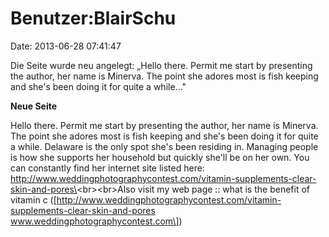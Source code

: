 Benutzer:BlairSchu
==================

Date: 2013-06-28 07:41:47

Die Seite wurde neu angelegt: „Hello there. Permit me start by
presenting the author, her name is Minerva. The point she adores most is
fish keeping and she\'s been doing it for quite a while..."

**Neue Seite**

<div>

Hello there. Permit me start by presenting the author, her name is
Minerva. The point she adores most is fish keeping and she\'s been doing
it for quite a while. Delaware is the only spot she\'s been residing in.
Managing people is how she supports her household but quickly she\'ll be
on her own. You can constantly find her internet site listed here:
http://www.weddingphotographycontest.com/vitamin-supplements-clear-skin-and-pores\<br\>\<br\>Also
visit my web page :: what is the benefit of vitamin c
(\[http://www.weddingphotographycontest.com/vitamin-supplements-clear-skin-and-pores
www.weddingphotographycontest.com\])

</div>
